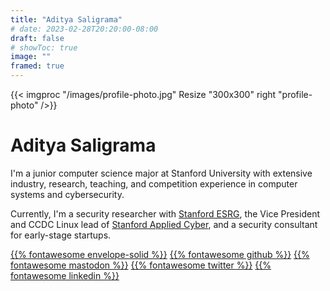 ```yaml
---
title: "Aditya Saligrama"
# date: 2023-02-28T20:20:00-08:00
draft: false
# showToc: true
image: ""
framed: true
---
```


<!-- <img src="https://saligrama.io/img/profile-photo.jpg" height=300 width=300 style="float: right; margin-left: 1em; border-radius: 5px"> -->

{{< imgproc "/images/profile-photo.jpg" Resize "300x300" right "profile-photo" />}}

# Aditya Saligrama

I'm a junior computer science major at Stanford University with extensive industry, research, teaching, and competition experience in computer systems and cybersecurity. 

Currently, I'm a security researcher with [Stanford ESRG](https://esrg.stanford.edu), the Vice President and CCDC Linux lead of [Stanford Applied Cyber](https://applied-cyber.stanford.edu), and a security consultant for early-stage startups.

[{{% fontawesome envelope-solid %}}](mailto:aditya@saligrama.io)
[{{% fontawesome github %}}](https://github.com/saligrama)
[{{% fontawesome mastodon %}}](https://mas.to/@saligrama)
[{{% fontawesome twitter %}}](https://twitter.com/saligrama_a)
[{{% fontawesome linkedin %}}](https://linkedin.com/in/saligrama)
